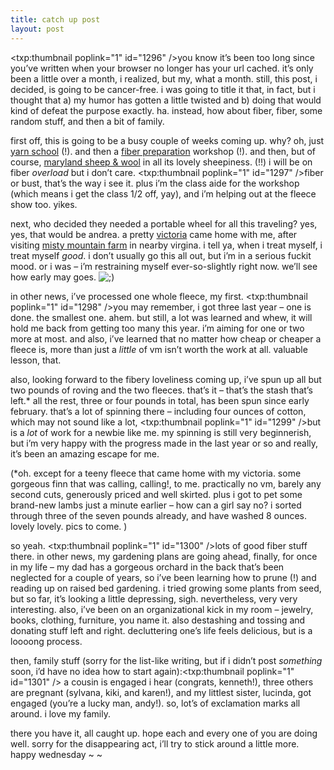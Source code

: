 ```yaml
---
title: catch up post    
layout: post
---
```


<span class="pic"><txp:thumbnail poplink="1" id="1296" /></span>you know it&#8217;s been too long since you&#8217;ve written when your browser no longer has your url cached. it&#8217;s only been a little over a month, i realized, but my, what a month. still, this post, i decided, is going to be cancer-free. i was going to title it that, in fact, but i thought that a) my humor has gotten a little twisted and b) doing that would kind of defeat the purpose exactly. ha. instead, how about fiber, fiber, some random stuff, and then a bit of family.

first off, this is going to be a busy couple of weeks coming up. why? oh, just [yarn school][1] (!). and then a [fiber preparation][2] workshop (!). and then, but of course, [maryland sheep & wool][3] in all its lovely sheepiness. (!!) i will be on fiber *overload* but i don&#8217;t care. <span class="pic"><txp:thumbnail poplink="1" id="1297" /></span>fiber or bust, that&#8217;s the way i see it. plus i&#8217;m the class aide for the workshop (which means i get the class 1/2 off, yay), and i&#8217;m helping out at the fleece show too. yikes.

next, who decided they needed a portable wheel for all this traveling? yes, yes, that would be andrea. a pretty [victoria][4] came home with me, after visiting [misty mountain farm][5] in nearby virgina. i tell ya, when i treat myself, i treat myself *good*. i don&#8217;t usually go this all out, but i&#8217;m in a serious fuckit mood. or i was &#8211; i&#8217;m restraining myself ever-so-slightly right now. we&#8217;ll see how early may goes. <img src="http://localhost:8888/wordpress/wp-includes/images/smilies/icon_wink.gif" alt=";)" class="wp-smiley" />

in other news, i&#8217;ve processed one whole fleece, my first. <span class="pic"><txp:thumbnail poplink="1" id="1298" /></span>you may remember, i got three last year &#8211; one is done. the smallest one. ahem. but still, a lot was learned and whew, it will hold me back from getting too many this year. i&#8217;m aiming for one or two more at most. and also, i&#8217;ve learned that no matter how cheap or cheaper a fleece is, more than just a *little* of vm isn&#8217;t worth the work at all. valuable lesson, that. 

also, looking forward to the fibery loveliness coming up, i&#8217;ve spun up all but two pounds of roving and the two fleeces. that&#8217;s it &#8211; that&#8217;s the stash that&#8217;s left.* all the rest, three or four pounds in total, has been spun since early february. that&#8217;s a lot of spinning there &#8211; including four ounces of cotton, which may not sound like a lot, <span class="pic"><txp:thumbnail poplink="1" id="1299" /></span>but is a *lot* of work for a newbie like me. my spinning is still very beginnerish, but i&#8217;m very happy with the progress made in the last year or so and really, it&#8217;s been an amazing escape for me. 

(*oh. except for a teeny fleece that came home with my victoria. some gorgeous finn that was calling, calling!, to me. practically no vm, barely any second cuts, generously priced and well skirted. plus i got to pet some brand-new lambs just a minute earlier &#8211; how can a girl say no? i sorted through three of the seven pounds already, and have washed 8 ounces. lovely lovely. pics to come. )

so yeah. <span class="pic"><txp:thumbnail poplink="1" id="1300" /></span>lots of good fiber stuff there. in other news, my gardening plans are going ahead, finally, for once in my life &#8211; my dad has a gorgeous orchard in the back that&#8217;s been neglected for a couple of years, so i&#8217;ve been learning how to prune (!) and reading up on raised bed gardening. i tried growing some plants from seed, but so far, it&#8217;s looking a little depressing, sigh. nevertheless, very very interesting. also, i&#8217;ve been on an organizational kick in my room &#8211; jewelry, books, clothing, furniture, you name it. also destashing and tossing and donating stuff left and right. decluttering one&#8217;s life feels delicious, but is a loooong process. 

then, family stuff (sorry for the list-like writing, but if i didn&#8217;t post *something* soon, i&#8217;d have no idea how to start again):<span class="pic"><txp:thumbnail poplink="1" id="1301" /></span> a cousin is engaged i hear (congrats, kenneth!), three others are pregnant (sylvana, kiki, and karen!), and my littlest sister, lucinda, got engaged (you&#8217;re a lucky man, andy!). so, lot&#8217;s of exclamation marks all around. i love my family.

there you have it, all caught up. hope each and every one of you are doing well. sorry for the disappearing act, i&#8217;ll try to stick around a little more. happy wednesday ~ ~

 [1]: http://harveyvilleproject.com/yarnschool08/
 [2]: http://www.sheepandwool.org/events/workshops.html
 [3]: http://www.sheepandwool.org/
 [4]: http://www.louet.com/spinning_weaving/victoria.shtml
 [5]: http://www.mistymountainfarm.com/